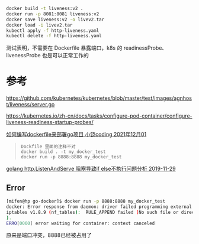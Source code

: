 ```bash
docker build -t liveness:v2 .
docker run -p 8081:8081 liveness:v2
docker save liveness:v2 -o livev2.tar
docker load -i livev2.tar
kubectl apply -f http-liveness.yaml
kubectl delete -f http-liveness.yaml
```

测试表明，不需要在 Dockerfile 暴露端口，k8s 的 readinessProbe、livenessProbe 也是可以正常工作的

# 参考

https://github.com/kubernetes/kubernetes/blob/master/test/images/agnhost/liveness/server.go

https://kubernetes.io/zh-cn/docs/tasks/configure-pod-container/configure-liveness-readiness-startup-probes/

[如何编写dockerfile来部署go项目     小饶coding      2021年12月01](https://juejin.cn/post/7036670636978077703)

> ```
> Dockfile 里面的注释不对
> docker build . -t my_docker_test
> docker run -p 8888:8888 my_docker_test 
> ```

[golang http.ListenAndServe 阻塞导致if else不执行问题分析 2019-11-29 ](http://blog.yoqi.me/lyq/16889.html)

## Error

```bash
[mifen@hp go-docker]$ docker run -p 8888:8888 my_docker_test 
docker: Error response from daemon: driver failed programming external connectivity on endpoint confident_shtern (3f0d6c05853b0d6f5cf0985d9815bd5984e8cb19141db194b0404b4b764e3f44):  (COMMAND_FAILED: '/usr/bin/iptables -w10 -t nat -A DOCKER -p tcp -d 0/0 --dport 8888 -j DNAT --to-destination 172.17.0.2:8888 ! -i docker0' failed: Warning: Extension DNAT revision 0 not supported, missing kernel module?
iptables v1.8.9 (nf_tables):  RULE_APPEND failed (No such file or directory): rule in chain DOCKER
).
ERRO[0000] error waiting for container: context canceled 
```

原来是端口冲突，8888已经被占用了
